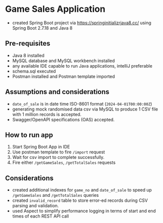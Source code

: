 # Game Sales Application
- created Spring Boot project via https://springinitializrjava8.cc/ using Spring Boot 2.7.18 and Java 8
## Pre-requisites
- Java 8 installed
- MySQL database and MySQL workbench installed
- any available IDE capable to run Java applications, intelliJ preferable
- schema.sql executed
- Postman installed and Postman template imported

## Assumptions and considerations
- `date_of_sale` is in date time ISO-8601 format (`2024-04-01T00:00:00Z`)
- generating mock randomised data csv via MySQL to produce 1 CSV file with 1 million records is accepted.
- Swagger/OpenAPI specifications (OAS) accepted. 

## How to run app
1. Start Spring Boot App in IDE
2. Use postman template to fire `/import` request
3. Wait for csv import to complete successfully.
4. Fire either `/getGameSales`, `/getTotalSales` requests


## Considerations
- created additional indexes for `game_no` and `date_of_sale` to speed up `/getGameSales` and `/getTotalSales` queries
- created `invalid_record` table to store error-ed records during CSV parsing and validation.
- used Aspect to simplify performance logging in terms of start and end times of each REST API call

